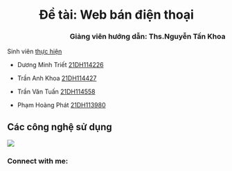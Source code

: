 <h1  align="center">Đề tài: Web bán điện thoại</h1>
<h3 align="right"> Giảng viên hướng dẫn: Ths.Nguyễn Tấn Khoa </h3>

 Sinh viên [thực hiện](:)

- Dương Minh Triết [21DH114226](https://www.facebook.com/profile.php?id=100022325881183) 

- Trần Anh Khoa [21DH114427](https://www.facebook.com/tran.anhkhoa.180410)

- Trần Văn Tuấn [21DH114558](https://www.facebook.com/profile.php?id=100044514202977)

- Phạm Hoàng Phát [21DH113980](https://www.facebook.com/hphat.031)
<div>
  <div><h2>Các công nghệ sử dụng</h2></div>
  <img src='https://www.google.com/imgres?imgurl=https%3A%2F%2Fmiro.medium.com%2Fv2%2Fresize%3Afit%3A680%2F1*RDN058L5gQ02Xy13OaxjnQ.jpeg&tbnid=vcJuV7Q_qS7PhM&vet=12ahUKEwiXy7eEvaKCAxWtXvUHHY2pBMQQMygQegQIARB5..i&imgrefurl=https%3A%2F%2Fmedium.com%2F%40iqrajamil%2Fthe-2022-reactjs-developer-roadmap-zero-to-hero-39b6db534dc0&docid=rayvVoXwX3bZfM&w=680&h=382&q=reactjs&ved=2ahUKEwiXy7eEvaKCAxWtXvUHHY2pBMQQMygQegQIARB5'/>
</div>
<h3 align="left">Connect with me:</h3>
<p align="left">
</p>
